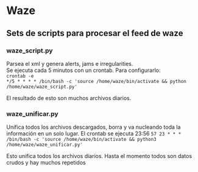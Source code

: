 # Waze
## Sets de scripts para procesar el feed de waze

### waze_script.py
Parsea el xml y genera alerts, jams e irregularities. <br>
Se ejecuta cada 5 minutos con un crontab. Para configurarlo:<br>
` crontab -e ` <br>
` */5 * * * * /bin/bash -c 'source /home/waze/bin/activate && python /home/waze/waze_script.py' ` <br>

El resultado de esto son muchos archivos diarios. 

### waze_unificar.py
Unifica todos los archivos descargados, borra y va nucleando toda la información en un solo lugar. El crontab se ejecuta 23:56
`57 23 * * * /bin/bash -c 'source /home/waze/bin/activate && python3 /home/waze/waze_unificar.py'`

Esto unifica todos los archivos diarios. Hasta el momento todos son datos crudos y hay muchos repetidos
